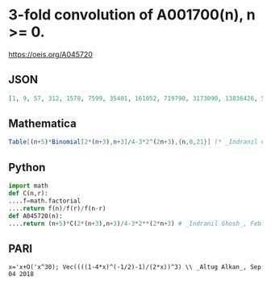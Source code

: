 # 3\-fold convolution of A001700\(n\), n \>\= 0\.
https://oeis.org/A045720
## JSON
```JSON
[1, 9, 57, 312, 1578, 7599, 35401, 161052, 719790, 3173090, 13836426, 59803104, 256596276, 1094249019, 4642178601, 19605872724, 82483419846, 345839048094, 1445715336366, 6027524015664, 25070662980876, 104056307673654]
```
## Mathematica
```Mathematica
Table[(n+5)*Binomial[2*(n+3),n+3]/4-3*2^(2n+3),{n,0,21}] (* _Indranil Ghosh_, Feb 18 2017 *)
```
## Python
```Python
import math
def C(n,r):
....f=math.factorial
....return f(n)/f(r)/f(n-r)
def A045720(n):
....return (n+5)*C(2*(n+3),n+3)/4-3*2**(2*n+3) # _Indranil Ghosh_, Feb 18 2017
```
## PARI
```PARI
x='x+O('x^30); Vec((((1-4*x)^(-1/2)-1)/(2*x))^3) \\ _Altug Alkan_, Sep 04 2018
```
